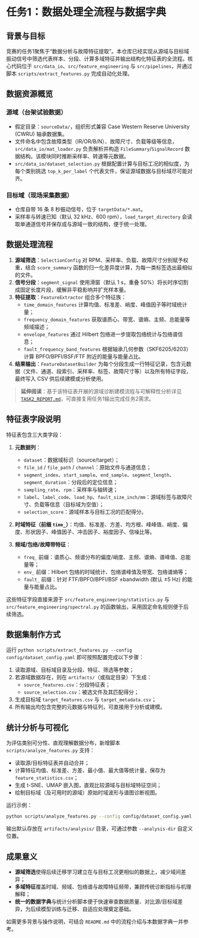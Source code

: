 # 任务1：数据处理全流程与数据字典

## 背景与目标

竞赛的任务1聚焦于“数据分析与故障特征提取”。本仓库已经实现从源域与目标域振动信号中筛选代表样本、分段、计算多域特征并输出结构化特征表的全流程。核心代码位于 `src/data_io`、`src/feature_engineering` 与 `src/pipelines`，并通过脚本 `scripts/extract_features.py` 完成自动化处理。

## 数据资源概览

### 源域（台架试验数据）

- 假定目录：`sourceData/`，组织形式兼容 Case Western Reserve University (CWRU) 轴承数据集。
- 文件命名中包含故障类型（IR/OR/B/N）、故障尺寸、负载等级等信息，`src/data_io/mat_loader.py` 负责解析并构造 `FileSummary`/`SignalRecord` 数据结构。该模块同时推断采样率、转速等元数据。 
- `src/data_io/dataset_selection.py` 根据配置计算与目标工况的相似度，为每个类别挑选 `top_k_per_label` 个代表文件，保证源域数据与目标域尽可能对齐。

### 目标域（现场采集数据）

- 仓库自带 16 条 8 秒振动信号，位于 `targetData/*.mat`。
- 采样率与转速已知（默认 32 kHz、600 rpm），`load_target_directory` 会读取单通道信号并保存成与源域一致的结构，便于统一处理。

## 数据处理流程

1. **源域筛选**：`SelectionConfig` 对 RPM、采样率、负载、故障尺寸分别赋予权重，结合 `score_summary` 函数的归一化差异度计算，为每一类标签选出最相似的文件。
2. **信号分段**：`segment_signal` 使用滑窗（默认 1 s，重叠 50%）将长时序切割成固定长度片段，缓解非平稳影响并扩充样本量。
3. **特征提取**：`FeatureExtractor` 组合多个特征族：
   - `time_domain_features` 计算均值、标准差、峭度、峰值因子等时域统计量；
   - `frequency_domain_features` 获取谱质心、带宽、谱熵、主频、总能量等频域描述；
   - `envelope_features` 通过 Hilbert 包络进一步提取包络统计与包络谱信息；
   - `fault_frequency_band_features` 根据轴承几何参数（SKF6205/6203）计算 BPFO/BPFI/BSF/FTF 附近的能量与能量占比。
4. **结果输出**：`FeatureDatasetBuilder` 为每个分段生成一行特征记录，包含元数据（文件、通道、段索引、采样率、标签、故障尺寸等）以及所有特征字段，最终写入 CSV 供后续建模或分析使用。

> **延伸阅读**：基于该特征表开展的源域诊断建模流程与可解释性分析详见 [`TASK2_REPORT.md`](TASK2_REPORT.md)，可直接复用任务1输出完成任务2需求。

## 特征表字段说明

特征表包含三大类字段：

1. **元数据列**：
   - `dataset`：数据域标识（source/target）；
   - `file_id` / `file_path` / `channel`：原始文件与通道信息；
   - `segment_index`、`start_sample`、`end_sample`、`segment_length`、`segment_duration`：分段后的定位信息；
   - `sampling_rate`、`rpm`：采样率与轴转速；
   - `label`、`label_code`、`load_hp`、`fault_size_inch/mm`：源域标签与故障尺寸、负载等信息（目标域为空值）；
   - `selection_score`：源域样本与目标工况的匹配得分。

2. **时域特征（前缀 `time_`）**：均值、标准差、方差、均方根、峰峰值、峭度、偏度、形状因子、峰值因子、冲击因子、裕度因子、信噪比等。

3. **频域/包络/故障带特征**：
   - `freq_` 前缀：谱质心、频谱分布的偏度/峭度、主频、谱熵、谱峰值、总能量等；
   - `env_` 前缀：Hilbert 包络的时域统计、包络谱峰值及带宽、包络谱熵等；
   - `fault_` 前缀：针对 FTF/BPFO/BPFI/BSF ±bandwidth (默认 ±5 Hz) 的能量与能量占比。

这些特征字段直接来源于 `src/feature_engineering/statistics.py` 与 `src/feature_engineering/spectral.py` 的函数输出，采用固定命名规则便于后续筛选。

## 数据集制作方式

运行 `python scripts/extract_features.py --config config/dataset_config.yaml` 即可按照配置完成以下步骤：

1. 读取源域、目标域目录及分段、特征、筛选等参数；
2. 若源域数据存在，则在 `artifacts/`（或指定目录）下生成：
   - `source_features.csv`：分段特征表；
   - `source_selection.csv`：被选文件及其匹配得分；
3. 生成目标域 `target_features.csv` 与 `target_metadata.csv`；
4. 所有输出均包含完整的元数据与特征列，可直接用于分析或建模。

## 统计分析与可视化

为评估类别可分性、直观理解数据分布，新增脚本 `scripts/analyze_features.py` 支持：

- 读取源/目标特征表并自动合并；
- 计算特征均值、标准差、方差、最小值、最大值等统计量，保存为 `feature_statistics.csv`；
- 生成 t-SNE、UMAP 嵌入图，直观比较源域与目标域特征空间；
- 绘制目标域（及可用时的源域）原始时域波形与谱图诊断视图。

运行示例：

```bash
python scripts/analyze_features.py --config config/dataset_config.yaml --max-records 6 --preview-seconds 3
```

输出默认存放在 `artifacts/analysis/` 目录，可通过参数 `--analysis-dir` 自定义位置。

## 成果意义

- **源域筛选**使得后续迁移学习建立在与目标工况更相似的数据上，减少域间差异；
- **多域特征**覆盖时域、频域、包络谱与故障特征频带，兼顾传统诊断指标与机理解释；
- **统一的数据字典**与统计分析脚本便于快速审查数据质量、对比源/目标域差异，为后续模型训练与迁移、自适应处理奠定基础。

如需更多背景与操作说明，可结合 `README.md` 中的流程介绍与本数据字典一并参考。
